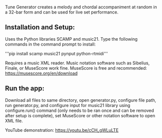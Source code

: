 Tune Generator creates a melody and chordal accompaniment at random in a 32-bar form and can be used for live set performance. 

## Installation and Setup:

Uses the Python libraries SCAMP and music21. Type the following commands in the command prompt to install: 

'''pip install scamp music21 pynput python-rtmidi'''

Requires a music XML reader. Music notation software such as Sibelius, Finale, or MuseScore work fine. MuseScore is free and recommended: https://musescore.org/en/download

## Run the app:

Download all files to same directory, open generator.py, configure file path, run generator.py, and configure input for music21 library using configure.run() command (only needs to be ran once and can be removed after setup is complete), set MuseScore or other notation software to open XML file.

YouTube demonstration: https://youtu.be/cCH_gWLuLTE
